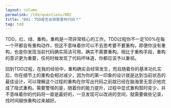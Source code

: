```yaml
---
layout: column
permalink: /tdd/questions/002
title: "002：TDD是否会频繁重构代码？"
tag: tdd
---
```



TDD，红、绿、重构，重构是一项非常核心的工作。TDD过程你不一定100%在每一个环都会有重构动作，但这不意味着你可以不去思考要不要重构，即便你没有重构，也是你发现当前代码确实简洁可用，确实不需要重构。相比于重构手段，重构的意识更为重要，任何时候发现了代码坏味道，你都应该予以重视。

回到TDD过程，在我的经验中，重构确实会经常发生，而且随着你的基本功扎实后，你在细节上的重构会相对减少，因为你的第一印象的设计就是达到当前状态的最佳设计，可以理解这个过程的重构在你写出代码之前就已经在脑海里无意识地完成了隐式重构。需要警惕的是，随着你的能力提升，过程中显式重构暂时变少，并不意味着你的代码将一直是最好的，一旦发现可以改进的空间，就需要做些记录，找时间越快重构过来越好。
